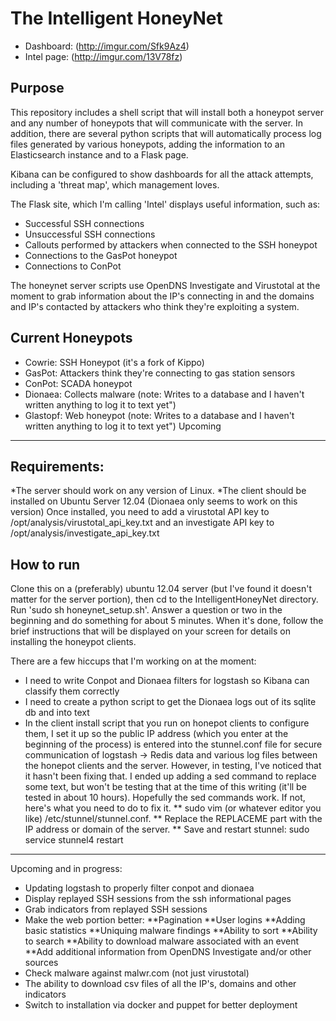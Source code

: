 # The Intelligent HoneyNet

* Dashboard: (http://imgur.com/Sfk9Az4)
* Intel page: (http://imgur.com/13V78fz)


Purpose
--------------------
This repository includes a shell script that will install both a honeypot server and any number of honeypots that will communicate with the server.
In addition, there are several python scripts that will automatically process log files generated by various honeypots, adding the information to an Elasticsearch instance and to a Flask page.

Kibana can be configured to show dashboards for all the attack attempts, including a 'threat map', which management loves.

The Flask site, which I'm calling 'Intel' displays useful information, such as:

* Successful SSH connections
* Unsuccessful SSH connections
* Callouts performed by attackers when connected to the SSH honeypot
* Connections to the GasPot honeypot
* Connections to ConPot

The honeynet server scripts use OpenDNS Investigate and Virustotal at the moment to grab information about the IP's connecting in and the domains and IP's contacted by attackers who think they're exploiting a system.

Current Honeypots
--------------------
* Cowrie: SSH Honeypot (it's a fork of Kippo)
* GasPot: Attackers think they're connecting to gas station sensors
* ConPot: SCADA honeypot
* Dionaea: Collects malware (note: Writes to a database and I haven't written anything to log it to text yet")
* Glastopf: Web honeypot (note: Writes to a database and I haven't written anything to log it to text yet")
Upcoming
--------------------

Requirements:
--------------------
*The server should work on any version of Linux.
*The client should be installed on Ubuntu Server 12.04 (Dionaea only seems to work on this version)
Once installed, you need to add a virustotal API key to /opt/analysis/virustotal_api_key.txt and an investigate API key to /opt/analysis/investigate_api_key.txt

How to run
--------------------
Clone this on a (preferably) ubuntu 12.04 server (but I've found it doesn't matter for the server portion), then cd to the IntelligentHoneyNet directory. Run 'sudo sh honeynet_setup.sh'. Answer a question or two in the beginning and do something for about 5 minutes. When it's done, follow the brief instructions that will be displayed on your screen for details on installing the honeypot clients.


There are a few hiccups that I'm working on at the moment:
* I need to write Conpot and Dionaea filters for logstash so Kibana can classify them correctly
* I need to create a python script to get the Dionaea logs out of its sqlite db and into text
* In the client install script that you run on honepot clients to configure them, I set it up so the public IP address (which you enter at the beginning of the process) is entered into the stunnel.conf file for secure communication of logstash -> Redis data and various log files between the honepot clients and the server. However, in testing, I've noticed that it hasn't been fixing that. I ended up adding a sed command to replace some text, but won't be testing that at the time of this writing (it'll be tested in about 10 hours). Hopefully the sed commands work. If not, here's what you need to do to fix it. 
** sudo vim (or whatever editor you like) /etc/stunnel/stunnel.conf. 
** Replace the REPLACEME part with the IP address or domain of the server.
** Save and restart stunnel: sudo service stunnel4 restart

--------------------
Upcoming and in progress:

* Updating logstash to properly filter conpot and dionaea
* Display replayed SSH sessions from the ssh informational pages
* Grab indicators from replayed SSH sessions
* Make the web portion better:
**Pagination
**User logins
**Adding basic statistics
**Uniquing malware findings
**Ability to sort
**Ability to search
**Ability to download malware associated with an event
**Add additional information from OpenDNS Investigate and/or other sources
* Check malware against malwr.com (not just virustotal)
* The ability to download csv files of all the IP's, domains and other indicators
* Switch to installation via docker and puppet for better deployment
